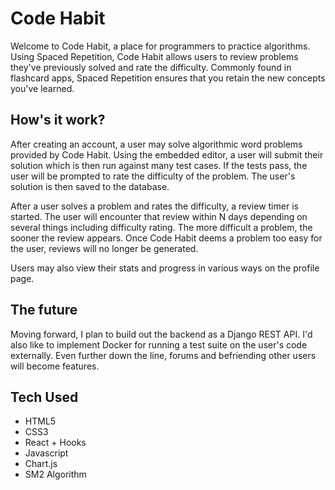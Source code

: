 # Code Habit
Welcome to Code Habit, a place for programmers to practice algorithms. Using Spaced Repetition, Code Habit allows users to review problems they've previously solved and rate the difficulty. Commonly found in flashcard apps, Spaced Repetition ensures that you retain the new concepts you've learned.

## How's it work?
After creating an account, a user may solve algorithmic word problems provided by Code Habit. Using the embedded editor, a user will submit their solution which is then run against many test cases. If the tests pass, the user will be prompted to rate the difficulty of the problem. The user's solution is then saved to the database.

After a user solves a problem and rates the difficulty, a review timer is started. The user will encounter that review within N days depending on several things including difficulty rating. The more difficult a problem, the sooner the review appears. Once Code Habit deems a problem too easy for the user, reviews will no longer be generated.

Users may also view their stats and progress in various ways on the profile page.

## The future
Moving forward, I plan to build out the backend as a Django REST API. I'd also like to implement Docker for running a test suite on the user's code externally. Even further down the line, forums and befriending other users will become features. 


## Tech Used
* HTML5
* CSS3
* React + Hooks
* Javascript
* Chart.js
* SM2 Algorithm